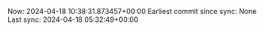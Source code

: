 Now: 2024-04-18 10:38:31.873457+00:00 Earliest commit since sync: None Last sync: 2024-04-18 05:32:49+00:00
